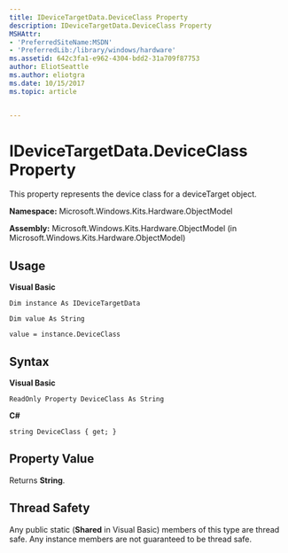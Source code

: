 ```yaml
---
title: IDeviceTargetData.DeviceClass Property
description: IDeviceTargetData.DeviceClass Property
MSHAttr:
- 'PreferredSiteName:MSDN'
- 'PreferredLib:/library/windows/hardware'
ms.assetid: 642c3fa1-e962-4304-bdd2-31a709f87753
author: EliotSeattle
ms.author: eliotgra
ms.date: 10/15/2017
ms.topic: article


---
```


# IDeviceTargetData.DeviceClass Property


This property represents the device class for a deviceTarget object.

**Namespace:** Microsoft.Windows.Kits.Hardware.ObjectModel

**Assembly:** Microsoft.Windows.Kits.Hardware.ObjectModel (in Microsoft.Windows.Kits.Hardware.ObjectModel)

## <span id="Usage"></span><span id="usage"></span><span id="USAGE"></span>Usage


**Visual Basic**

`Dim instance As IDeviceTargetData`

`Dim value As String`

`value = instance.DeviceClass`

## <span id="Syntax"></span><span id="syntax"></span><span id="SYNTAX"></span>Syntax


**Visual Basic**

`ReadOnly Property DeviceClass As String`

**C#**

`string DeviceClass { get; }`

## <span id="Property_Value"></span><span id="property_value"></span><span id="PROPERTY_VALUE"></span>Property Value


Returns **String**.

## <span id="Thread_Safety"></span><span id="thread_safety"></span><span id="THREAD_SAFETY"></span>Thread Safety


Any public static (**Shared** in Visual Basic) members of this type are thread safe. Any instance members are not guaranteed to be thread safe.

 

 






